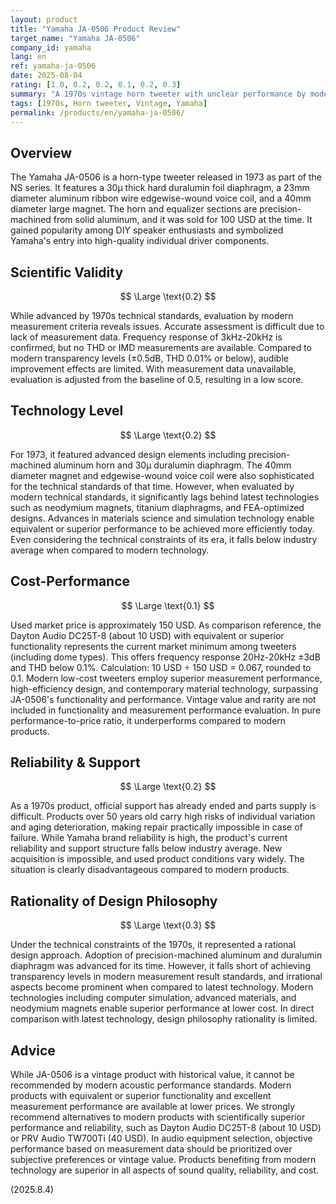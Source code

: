 ```yaml
---
layout: product
title: "Yamaha JA-0506 Product Review"
target_name: "Yamaha JA-0506"
company_id: yamaha
lang: en
ref: yamaha-ja-0506
date: 2025-08-04
rating: [1.0, 0.2, 0.2, 0.1, 0.2, 0.3]
summary: "A 1970s vintage horn tweeter with unclear performance by modern measurement standards, resulting in low evaluation. Outperformed in functionality and performance by contemporary low-cost tweeters."
tags: [1970s, Horn tweeter, Vintage, Yamaha]
permalink: /products/en/yamaha-ja-0506/
---
```

## Overview

The Yamaha JA-0506 is a horn-type tweeter released in 1973 as part of the NS series. It features a 30μ thick hard duralumin foil diaphragm, a 23mm diameter aluminum ribbon wire edgewise-wound voice coil, and a 40mm diameter large magnet. The horn and equalizer sections are precision-machined from solid aluminum, and it was sold for 100 USD at the time. It gained popularity among DIY speaker enthusiasts and symbolized Yamaha's entry into high-quality individual driver components.

## Scientific Validity

$$ \Large \text{0.2} $$

While advanced by 1970s technical standards, evaluation by modern measurement criteria reveals issues. Accurate assessment is difficult due to lack of measurement data. Frequency response of 3kHz-20kHz is confirmed, but no THD or IMD measurements are available. Compared to modern transparency levels (±0.5dB, THD 0.01% or below), audible improvement effects are limited. With measurement data unavailable, evaluation is adjusted from the baseline of 0.5, resulting in a low score.

## Technology Level

$$ \Large \text{0.2} $$

For 1973, it featured advanced design elements including precision-machined aluminum horn and 30μ duralumin diaphragm. The 40mm diameter magnet and edgewise-wound voice coil were also sophisticated for the technical standards of that time. However, when evaluated by modern technical standards, it significantly lags behind latest technologies such as neodymium magnets, titanium diaphragms, and FEA-optimized designs. Advances in materials science and simulation technology enable equivalent or superior performance to be achieved more efficiently today. Even considering the technical constraints of its era, it falls below industry average when compared to modern technology.

## Cost-Performance

$$ \Large \text{0.1} $$

Used market price is approximately 150 USD. As comparison reference, the Dayton Audio DC25T-8 (about 10 USD) with equivalent or superior functionality represents the current market minimum among tweeters (including dome types). This offers frequency response 20Hz-20kHz ±3dB and THD below 0.1%. Calculation: 10 USD ÷ 150 USD = 0.067, rounded to 0.1. Modern low-cost tweeters employ superior measurement performance, high-efficiency design, and contemporary material technology, surpassing JA-0506's functionality and performance. Vintage value and rarity are not included in functionality and measurement performance evaluation. In pure performance-to-price ratio, it underperforms compared to modern products.

## Reliability & Support

$$ \Large \text{0.2} $$

As a 1970s product, official support has already ended and parts supply is difficult. Products over 50 years old carry high risks of individual variation and aging deterioration, making repair practically impossible in case of failure. While Yamaha brand reliability is high, the product's current reliability and support structure falls below industry average. New acquisition is impossible, and used product conditions vary widely. The situation is clearly disadvantageous compared to modern products.

## Rationality of Design Philosophy

$$ \Large \text{0.3} $$

Under the technical constraints of the 1970s, it represented a rational design approach. Adoption of precision-machined aluminum and duralumin diaphragm was advanced for its time. However, it falls short of achieving transparency levels in modern measurement result standards, and irrational aspects become prominent when compared to latest technology. Modern technologies including computer simulation, advanced materials, and neodymium magnets enable superior performance at lower cost. In direct comparison with latest technology, design philosophy rationality is limited.

## Advice

While JA-0506 is a vintage product with historical value, it cannot be recommended by modern acoustic performance standards. Modern products with equivalent or superior functionality and excellent measurement performance are available at lower prices. We strongly recommend alternatives to modern products with scientifically superior performance and reliability, such as Dayton Audio DC25T-8 (about 10 USD) or PRV Audio TW700Ti (40 USD). In audio equipment selection, objective performance based on measurement data should be prioritized over subjective preferences or vintage value. Products benefiting from modern technology are superior in all aspects of sound quality, reliability, and cost.

(2025.8.4)
